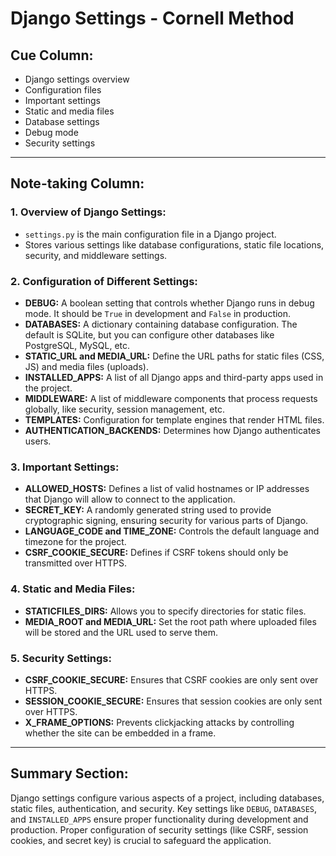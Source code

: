 # Django Settings - Cornell Method

## Cue Column:
- Django settings overview
- Configuration files
- Important settings
- Static and media files
- Database settings
- Debug mode
- Security settings

---

## Note-taking Column:

### 1. Overview of Django Settings:
   - `settings.py` is the main configuration file in a Django project.
   - Stores various settings like database configurations, static file locations, security, and middleware settings.
   
### 2. Configuration of Different Settings:
   - **DEBUG:** A boolean setting that controls whether Django runs in debug mode. It should be `True` in development and `False` in production.
   - **DATABASES:** A dictionary containing database configuration. The default is SQLite, but you can configure other databases like PostgreSQL, MySQL, etc.
   - **STATIC_URL and MEDIA_URL:** Define the URL paths for static files (CSS, JS) and media files (uploads).
   - **INSTALLED_APPS:** A list of all Django apps and third-party apps used in the project.
   - **MIDDLEWARE:** A list of middleware components that process requests globally, like security, session management, etc.
   - **TEMPLATES:** Configuration for template engines that render HTML files.
   - **AUTHENTICATION_BACKENDS:** Determines how Django authenticates users.

### 3. Important Settings:
   - **ALLOWED_HOSTS:** Defines a list of valid hostnames or IP addresses that Django will allow to connect to the application.
   - **SECRET_KEY:** A randomly generated string used to provide cryptographic signing, ensuring security for various parts of Django.
   - **LANGUAGE_CODE and TIME_ZONE:** Controls the default language and timezone for the project.
   - **CSRF_COOKIE_SECURE:** Defines if CSRF tokens should only be transmitted over HTTPS.

### 4. Static and Media Files:
   - **STATICFILES_DIRS:** Allows you to specify directories for static files.
   - **MEDIA_ROOT and MEDIA_URL:** Set the root path where uploaded files will be stored and the URL used to serve them.

### 5. Security Settings:
   - **CSRF_COOKIE_SECURE:** Ensures that CSRF cookies are only sent over HTTPS.
   - **SESSION_COOKIE_SECURE:** Ensures that session cookies are only sent over HTTPS.
   - **X_FRAME_OPTIONS:** Prevents clickjacking attacks by controlling whether the site can be embedded in a frame.

---

## Summary Section:

Django settings configure various aspects of a project, including databases, static files, authentication, and security. Key settings like `DEBUG`, `DATABASES`, and `INSTALLED_APPS` ensure proper functionality during development and production. Proper configuration of security settings (like CSRF, session cookies, and secret key) is crucial to safeguard the application.
